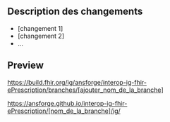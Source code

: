 ## Description des changements

* [changement 1]
* [changement 2]
* ...

## Preview

https://build.fhir.org/ig/ansforge/interop-ig-fhir-ePrescription/branches/[ajouter_nom_de_la_branche]

https://ansforge.github.io/interop-ig-fhir-ePrescription/[nom_de_la_branche]/ig/
